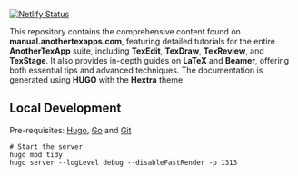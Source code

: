 [![Netlify Status](https://api.netlify.com/api/v1/badges/40967fd5-20d3-4fae-9457-149925e5c409/deploy-status)](https://app.netlify.com/sites/guidesanothertexapp/deploys)

This repository contains the comprehensive content found on **manual.anothertexapps.com**, featuring detailed tutorials for the entire **AnotherTexApp** suite, including **TexEdit**, **TexDraw**, **TexReview**, and **TexStage**. It also provides in-depth guides on **LaTeX** and **Beamer**, offering both essential tips and advanced techniques. The documentation is generated using **HUGO** with the **Hextra** theme.


## Local Development

Pre-requisites: [Hugo](https://gohugo.io/getting-started/installing/), [Go](https://golang.org/doc/install) and [Git](https://git-scm.com)

```shell
# Start the server
hugo mod tidy
hugo server --logLevel debug --disableFastRender -p 1313
```
